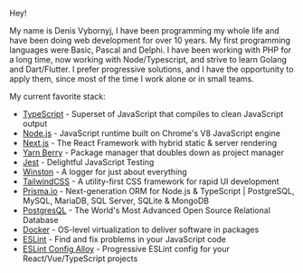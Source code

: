 Hey!

My name is Denis Vybornyj, I have been programming my whole life and have been doing web development for over 10 years. My first programming languages were Basic, Pascal and Delphi. I have been working with PHP for a long time, now working with Node/Typescript, and strive to learn Golang and Dart/Flutter. I prefer progressive solutions, and I have the opportunity to apply them, since most of the time I work alone or in small teams.

My current favorite stack:

- [TypeScript](https://github.com/microsoft/TypeScript) - Superset of JavaScript that compiles to clean JavaScript output
- [Node.js](https://github.com/nodejs/node) - JavaScript runtime built on Chrome's V8 JavaScript engine
- [Next.js](https://github.com/vercel/next.js) - The React Framework with hybrid static & server rendering
- [Yarn Berry](https://github.com/yarnpkg/berry) - Package manager that doubles down as project manager
- [Jest](https://github.com/facebook/jest) - Delightful JavaScript Testing
- [Winston](https://github.com/winstonjs/winston) - A logger for just about everything
- [TailwindCSS](https://github.com/tailwindlabs/tailwindcss) - A utility-first CSS framework for rapid UI development
- [Prisma.io](https://github.com/prisma/prisma) - Next-generation ORM for Node.js & TypeScript | PostgreSQL, MySQL, MariaDB, SQL Server, SQLite & MongoDB
- [PostgresQL](https://www.postgresql.org) - The World's Most Advanced Open Source Relational Database
- [Docker](https://docs.docker.com) - OS-level virtualization to deliver software in packages
- [ESLint](https://github.com/eslint/eslint) - Find and fix problems in your JavaScript code
- [ESLint Config Alloy](https://github.com/AlloyTeam/eslint-config-alloy) - Progressive ESLint config for your React/Vue/TypeScript projects

